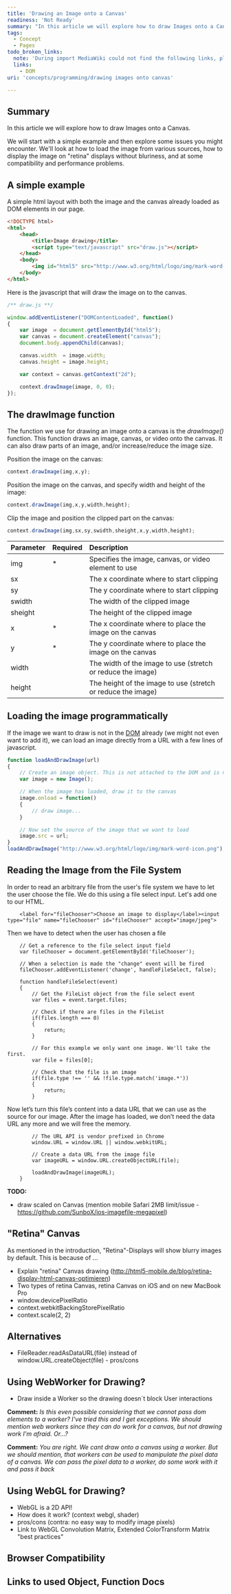 ```yaml
---
title: 'Drawing an Image onto a Canvas'
readiness: 'Not Ready'
summary: "In this article we will explore how to draw Images onto a Canvas. \n"
tags:
  - Concept
  - Pages
todo_broken_links:
  note: 'During import MediaWiki could not find the following links, please fix and adjust this list.'
  links:
    - DOM
uri: 'concepts/programming/drawing images onto canvas'

---
```

## Summary

In this article we will explore how to draw Images onto a Canvas.

We will start with a simple example and then explore some issues you might encounter. We'll look at how to load the image from various sources, how to display the image on "retina" displays without bluriness, and at some compatibility and performance problems.

## A simple example

A simple html layout with both the image and the canvas already loaded as DOM elements in our page.

``` html
<!DOCTYPE html>
<html>
    <head>
        <title>Image drawing</title>
        <script type="text/javascript" src="draw.js"></script>
    </head>
    <body>
        <img id="html5" src="http://www.w3.org/html/logo/img/mark-word-icon.png" />
    </body>
</html>
```

 Here is the javascript that will draw the image on to the canvas.

``` js
/** draw.js **/

window.addEventListener("DOMContentLoaded", function()
{
    var image  = document.getElementById("html5");
    var canvas = document.createElement("canvas");
    document.body.appendChild(canvas);

    canvas.width  = image.width;
    canvas.height = image.height;

    var context = canvas.getContext("2d");

    context.drawImage(image, 0, 0);
});
```

## The drawImage function

The function we use for drawing an image onto a canvas is the *drawImage()* function. This function draws an image, canvas, or video onto the canvas. It can also draw parts of an image, and/or increase/reduce the image size.

Position the image on the canvas:

``` js
context.drawImage(img,x,y);
```

 Position the image on the canvas, and specify width and height of the image:

``` js
context.drawImage(img,x,y,width,height);
```

 Clip the image and position the clipped part on the canvas:

``` js
context.drawImage(img,sx,sy,swidth,sheight,x,y,width,height);
```

|Parameter|Required|Description|
|:--------|:-------|:----------|
|img|\*|Specifies the image, canvas, or video element to use|
|sx| |The x coordinate where to start clipping|
|sy| |The y coordinate where to start clipping|
|swidth| |The width of the clipped image|
|sheight| |The height of the clipped image|
|x|\*|The x coordinate where to place the image on the canvas|
|y|\*|The y coordinate where to place the image on the canvas|
|width| |The width of the image to use (stretch or reduce the image)|
|height| |The height of the image to use (stretch or reduce the image)|

## Loading the image programmatically

If the image we want to draw is not in the [DOM](/w/index.php?title=DOM&action=edit&redlink=1) already (we might not even want to add it), we can load an image directly from a URL with a few lines of javascript.

``` js
function loadAndDrawImage(url)
{
    // Create an image object. This is not attached to the DOM and is not part of the page.
    var image = new Image();

    // When the image has loaded, draw it to the canvas
    image.onload = function()
    {
        // draw image...
    }

    // Now set the source of the image that we want to load
    image.src = url;
}
loadAndDrawImage("http://www.w3.org/html/logo/img/mark-word-icon.png");
```

## Reading the Image from the File System

In order to read an arbitrary file from the user's file system we have to let the user choose the file. We do this using a file select input. Let's add one to our HTML.

        <label for="fileChooser">Choose an image to display</label><input type="file" name="fileChooser" id="fileChooser" accept="image/jpeg">

Then we have to detect when the user has chosen a file

        // Get a reference to the file select input field
        var fileChooser = document.getElementById('fileChooser');

        // When a selection is made the "change" event will be fired
        fileChooser.addEventListener('change', handleFileSelect, false);

        function handleFileSelect(event)
        {
            // Get the FileList object from the file select event
            var files = event.target.files;

            // Check if there are files in the FileList
            if(files.length === 0)
            {
                return;
            }

            // For this example we only want one image. We'll take the first.
            var file = files[0];

            // Check that the file is an image
            if(file.type !== '' && !file.type.match('image.*'))
            {
                return;
            }

Now let’s turn this file’s content into a data URL that we can use as the source for our image. After the image has loaded, we don’t need the data URL any more and we will free the memory.

            // The URL API is vendor prefixed in Chrome
            window.URL = window.URL || window.webkitURL;

            // Create a data URL from the image file
            var imageURL = window.URL.createObjectURL(file);

            loadAndDrawImage(imageURL);
        }

**TODO:**

-   draw scaled on Canvas (mention mobile Safari 2MB limit/issue - <https://github.com/SunboX/ios-imagefile-megapixel>)

## "Retina" Canvas

As mentioned in the introduction, "Retina"-Displays will show blurry images by default. This is because of ...

-   Explain "retina" Canvas drawing (<http://html5-mobile.de/blog/retina-display-html-canvas-optimieren>)
-   Two types of retina Canvas, retina Canvas on iOS and on new MacBook Pro
-   window.devicePixelRatio
-   context.webkitBackingStorePixelRatio
-   context.scale(2, 2)

## Alternatives

-   FileReader.readAsDataURL(file) instead of window.URL.createObject(file) - pros/cons

## Using WebWorker for Drawing?

-   Draw inside a Worker so the drawing doesn´t block User interactions

**Comment:** *Is this even possible considering that we cannot pass dom elements to a worker? I've tried this and I get exceptions. We should mention web workers since they can do work for a canvas, but not drawing work I'm afraid. Or...?*

**Comment:** *You are right. We cant draw onto a canvas using a worker. But we should mention, that workers can be used to manipulate the pixel data of a canvas. We can pass the pixel data to a worker, do some work with it and pass it back*

## Using WebGL for Drawing?

-   WebGL is a 2D API!
-   How does it work? (context webgl, shader)
-   pros/cons (contra: no easy way to modify image pixels)
-   Link to WebGL Convolution Matrix, Extended ColorTransform Matrix "best practices"

## Browser Compatibility

## Links to used Object, Function Docs

